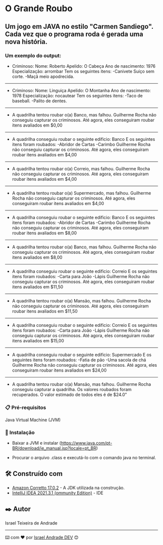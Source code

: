 # O Grande Roubo

## Um jogo em JAVA no estilo "Carmen Sandiego". Cada vez que o programa roda é gerada uma nova história.

### Um exemplo do output:

- Criminoso:
Nome: Roberto
Apelido: O Cabeça
Ano de nascimento: 1976
Especialização: arrombar
Tem os seguintes itens:
-Canivete Suíço sem corte.
-Maçã meio apodrecida.
----------------------------
- Criminoso:
Nome: Linguiça
Apelido: O Montanha
Ano de nascimento: 1978
Especialização: nocautear
Tem os seguintes itens:
-Taco de baseball.
-Palito de dentes.
----------------------------------
- A quadrilha tentou roubar o(a) Banco, mas falhou.
Guilherme Rocha não conseguiu capturar os criminosos.
Até agora, eles conseguiram roubar itens avaliados em $0,00
----------------------------------
- A quadrilha conseguiu roubar o seguinte edificio: Banco
E os seguintes itens foram roubados:
-Abridor de Cartas
-Carimbo
Guilherme Rocha não conseguiu capturar os criminosos.
Até agora, eles conseguiram roubar itens avaliados em $4,00
----------------------------------
- A quadrilha tentou roubar o(a) Correio, mas falhou.
Guilherme Rocha não conseguiu capturar os criminosos.
Até agora, eles conseguiram roubar itens avaliados em $4,00
----------------------------------
- A quadrilha tentou roubar o(a) Supermercado, mas falhou.
Guilherme Rocha não conseguiu capturar os criminosos.
Até agora, eles conseguiram roubar itens avaliados em $4,00
----------------------------------
- A quadrilha conseguiu roubar o seguinte edificio: Banco
E os seguintes itens foram roubados:
-Abridor de Cartas
-Carimbo
Guilherme Rocha não conseguiu capturar os criminosos.
Até agora, eles conseguiram roubar itens avaliados em $8,00
----------------------------------
- A quadrilha tentou roubar o(a) Banco, mas falhou.
Guilherme Rocha não conseguiu capturar os criminosos.
Até agora, eles conseguiram roubar itens avaliados em $8,00
----------------------------------
- A quadrilha conseguiu roubar o seguinte edificio: Correio
E os seguintes itens foram roubados:
-Carta para João
-Lápis
Guilherme Rocha não conseguiu capturar os criminosos.
Até agora, eles conseguiram roubar itens avaliados em $11,50
----------------------------------
- A quadrilha tentou roubar o(a) Mansão, mas falhou.
Guilherme Rocha não conseguiu capturar os criminosos.
Até agora, eles conseguiram roubar itens avaliados em $11,50
----------------------------------
- A quadrilha conseguiu roubar o seguinte edificio: Correio
E os seguintes itens foram roubados:
-Carta para João
-Lápis
Guilherme Rocha não conseguiu capturar os criminosos.
Até agora, eles conseguiram roubar itens avaliados em $15,00
----------------------------------
- A quadrilha conseguiu roubar o seguinte edificio: Supermercado
E os seguintes itens foram roubados:
-Fatia de pão
-Uma sacola de chá
Guilherme Rocha não conseguiu capturar os criminosos.
Até agora, eles conseguiram roubar itens avaliados em $24,00
----------------------------------
- A quadrilha tentou roubar o(a) Mansão, mas falhou.
Guilherme Rocha conseguiu capturar a quadrilha.
Os valores roubados foram recuperados.
O valor estimado de todos eles é de $24.0"

### 📋 Pré-requisitos

Java Virtual Machine (JVM)

### 🔧 Instalação

- Baixar a JVM e instalar (https://www.java.com/pt-BR/download/ie_manual.jsp?locale=pt_BR)

- Procurar o arquivo .class e executá-lo com o comando java no terminal.

## 🛠️ Construído com

* [Amazon Corretto 17.0.2](https://docs.aws.amazon.com/corretto/latest/corretto-17-ug/downloads-list.html) - A JDK utilizada na construção.
* [IntelliJ IDEA 2021.3.1 (ommunity Edition)](https://www.jetbrains.com/pt-br/idea/download/#section=linux) - IDE

## ✒️ Autor

Israel Teixeira de Andrade

---
⌨️ com ❤️ por [Israel Andrade DEV](https://github.com/israeltandrade) 😊
